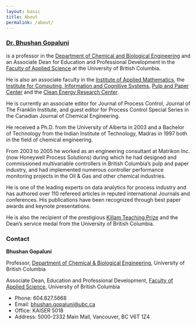 ```yaml
---
layout: basic
title: About
permalink: /about/
---
```


### [Dr. Bhushan Gopaluni](https://engineering.ubc.ca/staff/bhushan-gopaluni)
is a professor in the [Department of Chemical and Biological Engineering](https://www.chbe.ubc.ca/) and an Associate Dean for Education and Professional Development in the [Faculty of Applied Science](https://apsc.ubc.ca/) at the University of British Columbia. 

He is also an associate faculty in the [Institute of Applied Mathematics](https://www.iam.ubc.ca/), the [Institute for Computing, Information and Cognitive Systems](https://icics.ubc.ca/), [Pulp and Paper Center](https://www.ppc.ubc.ca/) and the [Clean Energy Research Center](https://cerc.ubc.ca/). 

He is currently an associate editor for Journal of Process Control, Journal of The Franklin Institute, and guest editor for Process Control Special Series in the Canadian Journal of Chemical Engineering.

He received a Ph.D. from the University of Alberta in 2003 and a Bachelor of Technology from the Indian Institute of Technology, Madras in 1997 both in the field of chemical engineering. 

From 2003 to 2005 he worked as an engineering consultant at Matrikon Inc. (now Honeywell Process Solutions) during which he had designed and commissioned multivariable controllers in British Columbia’s pulp and paper industry, and had implemented numerous controller performance monitoring projects in the Oil & Gas and other chemical industries.

He is one of the leading experts on data analytics for process industry and has authored over 110 refereed articles in reputed international Journals and conferences. His publications have been recognized through best paper awards and keynote presentations. 

He is also the recipient of the prestigious [Killam Teaching Prize](https://academic.ubc.ca/awards-funding/award-winners/killam-teaching-service-winners) and the Dean’s service medal from the University of British Columbia. 

### Contact
**Bhushan Gopaluni**

Professor, [Department of Chemical & Biological Engineering](https://chbe.ubc.ca/), University of British Columbia      

Associate Dean, Education and Professional Development, [Faculty of Applied Science](https://apsc.ubc.ca/), University of British Columbia

- Phone: 604.827.5668
- Email: bhushan.gopaluni@ubc.ca
- Office: KAISER 5018
- Address: 5000-2332 Main Mall, Vancouver, BC V6T 1Z4